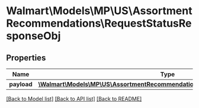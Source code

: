 # Walmart\Models\MP\US\AssortmentRecommendations\RequestStatusResponseObj

## Properties

Name | Type | Description | Notes
------------ | ------------- | ------------- | -------------
**payload** | [**\Walmart\Models\MP\US\AssortmentRecommendations\RequestStatusResponsePayload**](RequestStatusResponsePayload.md) |  | [optional]


[[Back to Model list]](./) [[Back to API list]](../../../../../README.md#supported-apis) [[Back to README]](../../../../../README.md)
